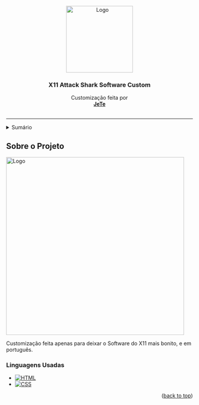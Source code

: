 <a id="readme-top">
</a>


<br />
<div align="center">
  <a href="https://attackshark.com/products/attack-shark-x11-wireless-gaming-mouse-charging-dock?srsltid=AfmBOoqsAM-MRGIhjOGOcqu7YHmlGYyd_f6VWPLdIcxlWv9s7qj-AcBp">
    <img src="https://i.imgur.com/EnnmTWW.png" alt="Logo" width="180" >
  </a>
<h3 align="center">X11 Attack Shark Software Custom</h3>
  <p align="center">
    Customização feita por 
    <br />
    <a href="https://www.twitch.tv/jetee0"><strong>JeTe</strong></a>
    <br />
    <br />
  </p>
</div>

********

<details>
  <summary>Sumário</summary>
  <ol>
    <li>
      <a href="#sobre-o-projeto">Sobre o Projeto</a>
      <ul>
        <li><a href="#linguagens-usadas">Linguagens Usadas</a></li>
      </ul>
    </li>
    <li>
      <a href="#como-usar">Como Usar</a>
      <ul>
        <li><a href="#requisitos">Requisitos</a></li>
        <li><a href="#instalacao">Instalação</a></li>
      </ul>
      <li><a href="#ficha-tecnica">Ficha Técnica</a></li>
    </li>
  </ol>
</details>

## Sobre o Projeto

<img src="https://images.kabum.com.br/produtos/fotos/sync_mirakl/688539/xlarge/Mouse-Gamer-Attack-Shark-X11-RGB-22000-DPI-Bluetooth-Preto_1741269036.jpg" alt="Logo" width="480" >

Customização feita apenas para deixar o Software do X11 mais bonito, e em português.



### Linguagens Usadas

* [![HTML](https://img.shields.io/badge/HTML-%23FFac45.svg?&style=for-the-badge&logo=html5&logoColor=white&color=orange)](https://github.com/)
* [![CSS](https://img.shields.io/badge/CSS-%23FFac45.svg?&style=for-the-badge&logo=css3&logoColor=white&color=blue)](https://github.com/)


<p align="right">(<a href="#readme-top">back to top</a>)</p>


